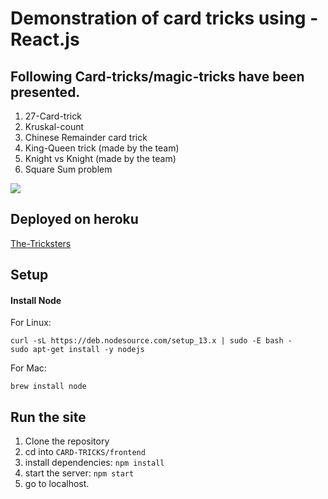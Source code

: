 # Demonstration of card tricks using -React.js

## Following Card-tricks/magic-tricks have been presented.
1. 27-Card-trick
2. Kruskal-count
3. Chinese Remainder card trick
4. King-Queen trick (made by the team)
5. Knight vs Knight (made by the team)
6. Square Sum problem

![](site.gif)

## Deployed on heroku

[The-Tricksters](https://the-tricksters.herokuapp.com/CARD-TRICKS/)

## Setup

#### Install Node

For Linux:
```
curl -sL https://deb.nodesource.com/setup_13.x | sudo -E bash -
sudo apt-get install -y nodejs
```

For Mac:
```
brew install node
```
## Run the site
1. Clone the repository
2. cd into `CARD-TRICKS/frontend`
3. install dependencies: `npm install`
4. start the server: `npm start`
5. go to localhost.

